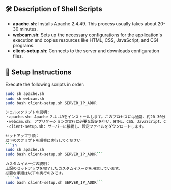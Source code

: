## 🛠️ Description of Shell Scripts
- **apache.sh**: Installs Apache 2.4.49. This process usually takes about 20-30 minutes.
- **webcam.sh**: Sets up the necessary configurations for the application's execution and copies resources like HTML, CSS, JavaScript, and CGI programs.
- **client-setup.sh**: Connects to the server and downloads configuration files.

## 🚀 Setup Instructions
Execute the following scripts in order:
   ```sh
   sudo sh apache.sh
   sudo sh webcam.sh
   sudo bash client-setup.sh SERVER_IP_ADDR

シェルスクリプトの説明：
・apache.sh: Apache 2.4.49をインストールします。このプロセスには通常、約20-30分かかります。
・webcam.sh: アプリケーションの実行に必要な設定を行い、HTML、CSS、JavaScript、CGIプログラムなどのリソースをコピーします。
・client-setup.sh: サーバーに接続し、設定ファイルをダウンロードします。

セットアップ手順：
以下のスクリプトを順番に実行してください
   ```sh
   sudo sh apache.sh
   sudo bash client-setup.sh SERVER_IP_ADDR```

カスタムイメージの説明：
上記のセットアップを完了したカスタムイメージを用意しています。
必要な手順は以下の実行のみです。
    ```sh
   sudo bash client-setup.sh SERVER_IP_ADDR```